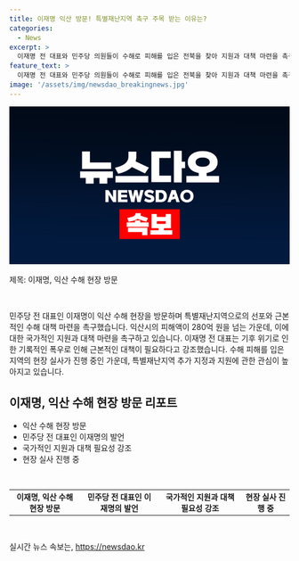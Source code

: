 ```yaml
---
title: 이재명 익산 방문! 특별재난지역 촉구 주목 받는 이유는?
categories:
  - News
excerpt: >
  이재명 전 대표와 민주당 의원들이 수해로 피해를 입은 전북을 찾아 지원과 대책 마련을 촉구했습니다. 농작물 피해와 폐농자재 정리 작업에 참여하며 근본적인 수해 대책을 주문하고, 특별재난지역 추가 선포를 요청했습니다. 기후 위기로 인한 폭우가 반복되는 상황에서 근본적인 대책이 필요하다고 강조했습니다. 현재 정부의 현장 실사가 진행 중인 가운데, 수해민들의 눈길은 특별재난지역 추가 지정에 촛점이 맞춰져 있습니다.
feature_text: >
  이재명 전 대표와 민주당 의원들이 수해로 피해를 입은 전북을 찾아 지원과 대책 마련을 촉구했습니다. 농작물 피해와 폐농자재 정리 작업에 참여하며 근본적인 수해 대책을 주문하고, 특별재난지역 추가 선포를 요청했습니다. 기후 위기로 인한 폭우가 반복되는 상황에서 근본적인 대책이 필요하다고 강조했습니다. 현재 정부의 현장 실사가 진행 중인 가운데, 수해민들의 눈길은 특별재난지역 추가 지정에 촛점이 맞춰져 있습니다.
image: '/assets/img/newsdao_breakingnews.jpg'
---
```


<p><img src="/assets/img/newsdao_breakingnews.jpg" alt="ranknews 속보" /></p>

<p>제목: 이재명, 익산 수해 현장 방문</p>

<p data-ke-size="size16">&nbsp;</p>

<p>민주당 전 대표인 이재명이 익산 수해 현장을 방문하며 특별재난지역으로의 선포와 근본적인 수해 대책 마련을 촉구했습니다. 익산시의 피해액이 280억 원을 넘는 가운데, 이에 대한 국가적인 지원과 대책 마련을 촉구하고 있습니다. 이재명 전 대표는 기후 위기로 인한 기록적인 폭우로 인해 근본적인 대책이 필요하다고 강조했습니다. 수해 피해를 입은 지역의 현장 실사가 진행 중인 가운데, 특별재난지역 추가 지정과 지원에 관한 관심이 높아지고 있습니다.</p>

<h2 data-ke-size="size26">이재명, 익산 수해 현장 방문 리포트</h2>

<ul>
<li>익산 수해 현장 방문</li>
<li>민주당 전 대표인 이재명의 발언</li>
<li>국가적인 지원과 대책 필요성 강조</li>
<li>현장 실사 진행 중</li>
</ul>

<p data-ke-size="size16">&nbsp;</p>

<table>
<tbody>
<tr>
<td style="text-align: center; height: 17px;"><b>이재명, 익산 수해 현장 방문</b></td>
<td style="text-align: center; height: 17px;"><b>민주당 전 대표인 이재명의 발언</b></td>
<td style="text-align: center; height: 17px;"><b>국가적인 지원과 대책 필요성 강조</b></td>
<td style="text-align: center; height: 17px;"><b>현장 실사 진행 중</b></td>
</tr>
</tbody>
</table>

<p data-ke-size="size16">&nbsp;</p>
실시간 뉴스 속보는, <a href="https://newsdao.kr" rel="dofollow">https://newsdao.kr</a>


